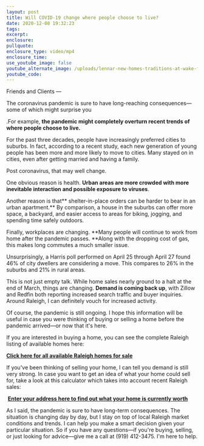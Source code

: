 ```yaml
---
layout: post
title: Will COVID-19 change where people choose to live?
date: 2020-12-08 19:32:23
tags:
excerpt:
enclosure:
pullquote:
enclosure_type: video/mp4
enclosure_time:
use_youtube_image: false
youtube_alternate_image: /uploads/lennar-new-homes-traditions-at-wake-forest-ashland-model-home1.jpg
youtube_code:
---
```


Friends and Clients —

The coronavirus pandemic is sure to have long-reaching consequences—some of which might surprise you

.For example,&nbsp;**the pandemic might completely overturn recent trends of where people choose to live.**

For the past three decades, people have increasingly preferred cities to suburbs. In fact, according to a recent study, each new generation of young people has been more and more likely to move to cities. Many stayed on in cities, even after getting married and having a family.

Post coronavirus, that may well change.

One obvious reason is health.&nbsp;**Urban areas are more crowded with more inevitable interaction and possible exposure to viruses**.

Another reason is that**&nbsp;shelter-in-place orders can be harder to bear in an urban apartment.**&nbsp;By comparison, a house in the suburbs can offer more space, a backyard, and easier access to areas for biking, jogging, and spending time safely outdoors.

Finally, workplaces are changing.&nbsp;**Many people will continue to work from home after the pandemic passes.&nbsp;**Along with the dropping cost of gas, this makes long commutes a much smaller issue.

Unsurprisingly, a Harris poll performed on April 25 through April 27 found 46% of city dwellers are considering a move. This compares to 26% in the suburbs and 21% in rural areas.

This is not just empty talk. While home sales nearly ground to a halt at the end of March, things are changing.&nbsp;**Demand is coming back up**, with Zillow and Redfin both reporting increased search traffic and buyer inquiries. Around Raleigh, I can definitely vouch for increased activity.

Of course, the pandemic is still ongoing. I hope this information will be useful in case you were thinking of buying or selling a home before the pandemic arrived—or now that it's here.

If you are interested in buying a home, you can see the complete Raleigh listing of available homes here:

[**Click here for all available Raleigh homes for sale**](https://www.searchhomesinraleigh.com/)

If you've been thinking of selling your home, I can tell you demand is still very strong. In case you want to get an idea of what your home could sell for, take a look at this calculator which takes into account recent Raleigh sales:

&nbsp;[**Enter your address here to find out what your home is currently worth**](https://www.searchhomesinraleigh.com/homevalue/value)

As I said, the pandemic is sure to have long-term consequences. The situation is changing day by day, but I stay on top of local Raleigh market conditions and trends. I can help you make a smart decision given your particular situation. So if you have any questions—if you're buying, selling, or just looking for advice—give me a call at (919) 412-3475. I'm here to help.
